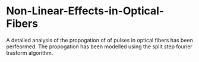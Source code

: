 # Non-Linear-Effects-in-Optical-Fibers
A detailed analysis of the propogation of of pulses in optical fibers has been perfeormed. The propogation has been modelled using the split step fourier trasform algorithm.
